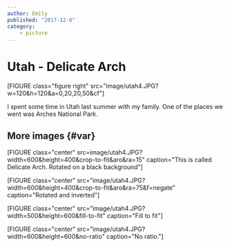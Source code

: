 ```yaml
---
author: Emily
published: "2017-12-6"
category:
    - picture
...
```

Utah - Delicate Arch
==================================

[FIGURE class="figure right" src="image/utah4.JPG?w=120&h=120&a=0,20,20,50&cf"]

I spent some time in Utah last summer with my family.  One of the places we went was Arches National Park.


<!--more-->



More images {#var}
-----------------------------------
[FIGURE class="center" src=image/utah4.JPG?width=600&height=400&crop-to-fit&aro&ra=15" caption="This is called Delicate Arch. Rotated on a black background"]


[FIGURE class="center" src="image/utah4.JPG?width=600&height=400&crop-to-fit&aro&ra=75&f=negate" caption="Rotated and inverted"]

[FIGURE class="center" src="image/utah4.JPG?width=500&height=600&fill-to-fit" caption="Fill to fit"]

[FIGURE class="center" src="image/utah4.JPG?width=600&height=600&no-ratio" caption="No ratio."]

